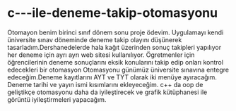 # c---ile-deneme-takip-otomasyonu
Otomayon benim birinci sınıf dönem sonu proje ödevim.
Uygulamayı kendi üniversite sınav döneminde deneme takip olayını düşünerek tasarladım.Dershanedelerde hala kağıt üzerinden sonuç takipleri yapılıyor her deneme için ayrı ayrı web sitesi kullanılıyor.
Ögretmenler için öğrencilerinin deneme sonuçlarını eksik konularını takip edip onları kontrol edecekleri bir otomasyon
Otomasyonu günümüz üniversite sınavına entegre edeceğim.Deneme kayıtlarını AYT ve TYT olarak iki menüye ayıracağım. Deneme tarihi ve yayın ismi kısımlarını ekleyeceğim.
c++ da oop de geliştikçe otomasyonu daha da iyileştirecek ve grafik kütüphanesi ile görüntü iyileştirmeleri yapacağım.
